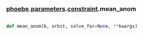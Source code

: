 ### [phoebe](phoebe.md).[parameters](phoebe.parameters.md).[constraint](phoebe.parameters.constraint.md).mean_anom

```py

def mean_anom(b, orbit, solve_for=None, **kwargs)

```



    


